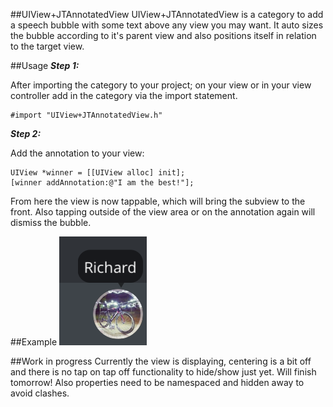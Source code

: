##UIView+JTAnnotatedView
UIView+JTAnnotatedView is a category to add a speech bubble with some text above any view you may want. It auto sizes the bubble according to it's parent view and also positions itself in relation to the target view.

##Usage
***Step 1:***

After importing the category to your project; on your view or in your view controller add in the category via the import statement.

	#import "UIView+JTAnnotatedView.h"
	
***Step 2:***

Add the annotation to your view:
	
	UIView *winner = [[UIView alloc] init];
	[winner addAnnotation:@"I am the best!"];
	
From here the view is now tappable, which will bring the subview to the front. Also tapping outside of the view area or on the annotation again will dismiss the bubble.

##Example
![Example](https://raw.githubusercontent.com/voidet/UIView-JTAnnotatedView/master/example.png)

##Work in progress
Currently the view is displaying, centering is a bit off and there is no tap on tap off functionality to hide/show just yet. Will finish tomorrow! Also properties need to be namespaced and hidden away to avoid clashes.